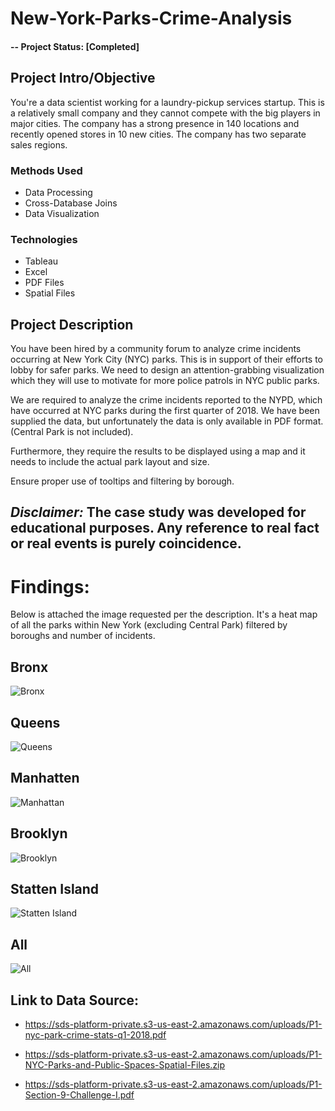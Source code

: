 # New-York-Parks-Crime-Analysis
#### -- Project Status: [Completed]

## Project Intro/Objective
You're a data scientist working for a laundry-pickup services startup. This is a relatively small company and they cannot compete with the big players in major cities. The company has a strong presence in 140 locations and recently opened stores in 10 new cities. The company has two separate sales regions.

### Methods Used
* Data Processing
* Cross-Database Joins
* Data Visualization

### Technologies
* Tableau
* Excel
* PDF Files
* Spatial Files


## Project Description
You have been hired by a community forum to analyze crime incidents occurring at New York City (NYC) parks. This is in support of their efforts to lobby for safer parks. We need to design an attention-grabbing visualization which they will use to motivate for more police patrols in NYC public parks.

We are required to analyze the crime incidents reported to the NYPD, which have occurred at NYC parks during the first quarter of 2018. We have been supplied the data, but unfortunately the data is only available in PDF format. (Central Park is not included).

Furthermore, they require the results to be displayed using a map and it needs to include the actual park layout and size.

Ensure proper use of tooltips and filtering by borough.

## *Disclaimer:* The case study was developed for educational purposes. Any reference to real fact or real events is purely coincidence.
# Findings:
Below is attached the image requested per the description. It's a heat map of all the parks within New York (excluding Central Park) filtered by boroughs and number of incidents.

## Bronx
![Bronx](https://github.com/Justin-Alias/New-York-Parks-Crime-Analysis-/assets/45494262/1f893df3-6f81-4ed3-b05e-f032a5368c5f)

## Queens 
![Queens](https://github.com/Justin-Alias/New-York-Parks-Crime-Analysis-/assets/45494262/01a2f0d0-1576-4181-9a8a-c1332ba30203)

## Manhatten 
![Manhattan](https://github.com/Justin-Alias/New-York-Parks-Crime-Analysis-/assets/45494262/00429f0c-89ec-40a1-934b-f4ffc94ba841)

## Brooklyn
![Brooklyn](https://github.com/Justin-Alias/New-York-Parks-Crime-Analysis-/assets/45494262/1ae0fc1a-26d5-4dc5-b473-ab433e9d583f)

## Statten Island
![Statten Island](https://github.com/Justin-Alias/New-York-Parks-Crime-Analysis-/assets/45494262/1b4d5bd0-9e51-426e-a87e-2b1eefb63884)

## All
![All](https://github.com/Justin-Alias/New-York-Parks-Crime-Analysis-/assets/45494262/13a22bdb-caff-417f-b207-777ffc12a5f6)

## Link to Data Source:
* https://sds-platform-private.s3-us-east-2.amazonaws.com/uploads/P1-nyc-park-crime-stats-q1-2018.pdf

* https://sds-platform-private.s3-us-east-2.amazonaws.com/uploads/P1-NYC-Parks-and-Public-Spaces-Spatial-Files.zip

* https://sds-platform-private.s3-us-east-2.amazonaws.com/uploads/P1-Section-9-Challenge-I.pdf







